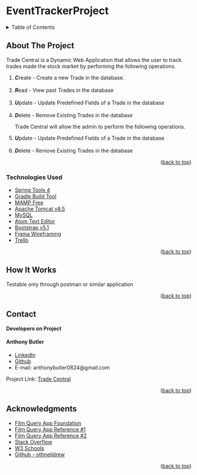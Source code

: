 # EventTrackerProject

<!-- PROJECT LOGO -->

<!-- TABLE OF CONTENTS -->

<details>
  <summary>Table of Contents</summary>
  <ul>
    <li>
      <a href="#about-the-project">About The Project</a>
  </ul>
  <ul>
    <li><a href="#technologies-used">Technologies Used</a></li>
  </ul>
  </li>
  <ul>
    <li><a href="#howitworks">How It Works</a></li>
  </ul>
  <ul>
    <li><a href="#contact">Contact</a></li>
  </ul>

  <ul>
    <li><a href="#acknowledgments">Acknowledgments</a></li>
  </ul>

</details>

<!-- ABOUT THE PROJECT -->

## About The Project

<p>Trade Central is a Dynamic Web Application that allows the user to track trades made the stock market by performing the following operations.</p>
<ol>
  <li><strong><em>C</em></strong>reate - Create a new Trade in the database.</li>
  <br>
  <li><strong><em>R</em></strong>ead - View past Trades in the database</li>
  <br>
  <li><strong><em>U</em></strong>pdate - Update Predefined Fields of a Trade in the database</li>
  <br>
  <li><strong><em>D</em></strong>elete - Remove Existing Trades in the database</li>

  <p>Trade Central will allow the admin to perform the following operations. </p>

  <li><strong><em>U</em></strong>pdate - Update Predefined Fields of a Trade in the database</li>
  <br>
  <li><strong><em>D</em></strong>elete - Remove Existing Trades in the database</li>
</ol>
<!--[![Product Name Screen Shot][product-screenshot]](https://example.com) -->

<p align="right">(<a href="#top">back to top</a>)</p>

### Technologies Used

- [Spring Tools 4](https://spring.io/tools)
- [Gradle Build Tool](https://gradle.org/install/)
- [MAMP Free](https://www.mamp.info/en/mac/)
- [Apache Tomcat v8.5](https://tomcat.apache.org/)
- [MySQL](https://www.mysql.com/)
- [Atom Text Editor](https://atom.io/)
- [Bootstrap v5.1](https://getbootstrap.com)
- [Figma Wireframing](https://www.figma.com)
- [Trello](https://trello.com)

<p align="right">(<a href="#top">back to top</a>)</p>

## How It Works

<p>Testable only through postman or similar application</p>

<p align="right">(<a href="#top">back to top</a>)</p>

## Contact

<strong>Developers on Project</strong>

<h4>Anthony Butler</h4>

<ul>
  <li><a href="http://www.linkedin.com/in/anthony-tyler-butler">LinkedIn</a></li>
  <li><a href="https://github.com/anthonyb0824">Github</a></li>
  <li> E-mail: anthonybutler0824@gmail.com</li>
</ul>

Project Link: [Trade Central](https://github.com/anthonyb0824/EventTrackerProject)

<p align="right">(<a href="#top">back to top</a>)</p>

<!-- ACKNOWLEDGMENTS -->

## Acknowledgments

- [Film Query App Foundation](https://github.com/anthonyb0824/FilmQueryProject)
- [Film Query App Reference #1](https://github.com/Cagugu/FilmQueryProject)
- [Film Query App Reference #2](https://github.com/acorneld/FilmQueryProject)
- [Stack Overflow](https://stackoverflow.com/)
- [W3 Schools](https://www.w3schools.com/)
- [Github - othneildrew](https://github.com/othneildrew/Best-README-Template)

<p align="right">(<a href="#top">back to top</a>)</p>
